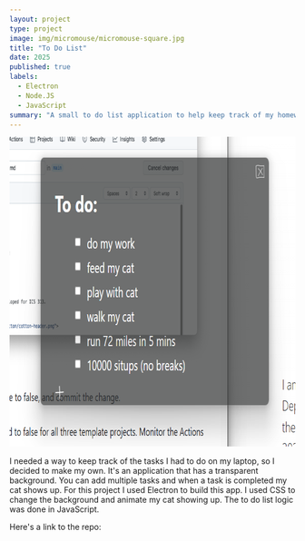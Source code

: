 ```yaml
---
layout: project
type: project
image: img/micromouse/micromouse-square.jpg
title: "To Do List"
date: 2025
published: true
labels:
  - Electron
  - Node.JS
  - JavaScript
summary: "A small to do list application to help keep track of my homework"
---
```


<div class="text-center p-4">
  <img width="781px" height="546" src="../img/todo.png" class="img-thumbnail" >
</div>

I needed a way to keep track of the tasks I had to do on my laptop, so I decided to make my own. It's an application that has a transparent background. You can add multiple tasks and when a task is completed my cat shows up.
For this project I used Electron to build this app. I used CSS to change the background and animate my cat showing up. The to do list logic was done in JavaScript.


Here's a link to the repo:
